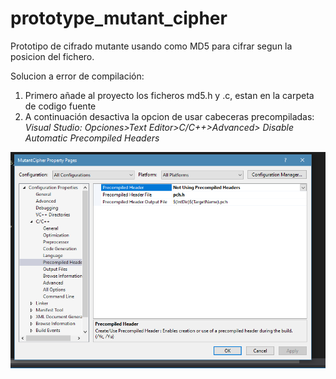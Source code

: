 # prototype_mutant_cipher
Prototipo de cifrado mutante usando como MD5 para cifrar segun la posicion del fichero.

Solucion a error de compilación:
  1. Primero añade al proyecto los ficheros md5.h y .c, estan en la carpeta de codigo fuente
  2. A continuación desactiva la opcion de usar cabeceras precompiladas:  
    *Visual Studio: Opciones>Text Editor>C/C++>Advanced> Disable Automatic Precompiled Headers*
  
  ![alt text](https://github.com/SecureworldProject/prototype_mutant_cipher/blob/master/MicrosoftTeams-image.png?raw=true)
